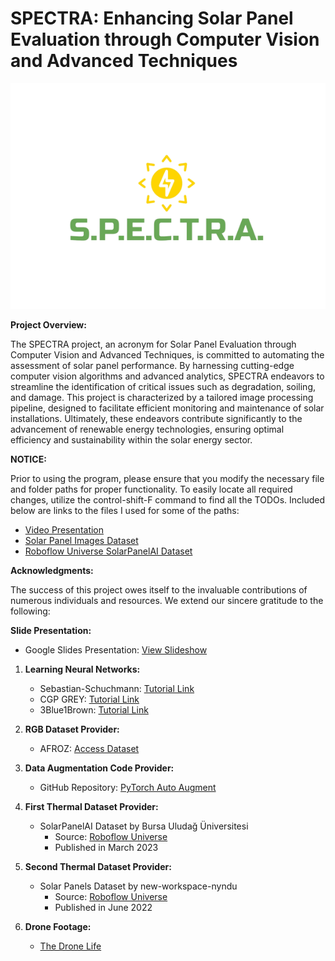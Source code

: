 # SPECTRA: Enhancing Solar Panel Evaluation through Computer Vision and Advanced Techniques

![SPECTRA Logo](server/static/SPECTRA_with_text.png)

**Project Overview:**

The SPECTRA project, an acronym for Solar Panel Evaluation through Computer Vision and Advanced Techniques, is committed to automating the assessment of solar panel performance. By harnessing cutting-edge computer vision algorithms and advanced analytics, SPECTRA endeavors to streamline the identification of critical issues such as degradation, soiling, and damage. This project is characterized by a tailored image processing pipeline, designed to facilitate efficient monitoring and maintenance of solar installations. Ultimately, these endeavors contribute significantly to the advancement of renewable energy technologies, ensuring optimal efficiency and sustainability within the solar energy sector.

**NOTICE:**

Prior to using the program, please ensure that you modify the necessary file and folder paths for proper functionality. To easily locate all required changes, utilize the control-shift-F command to find all the TODOs. Included below are links to the files I used for some of the paths:

- [Video Presentation](https://youtu.be/JDPBg_7HZ_s)
- [Solar Panel Images Dataset](https://www.kaggle.com/datasets/pythonafroz/solar-panel-images?resource=download)
- [Roboflow Universe SolarPanelAI Dataset](https://universe.roboflow.com/bursa-uluda-niversitesi/solarpanelai)

**Acknowledgments:**

The success of this project owes itself to the invaluable contributions of numerous individuals and resources. We extend our sincere gratitude to the following:

**Slide Presentation:**

- Google Slides Presentation: [View Slideshow](https://docs.google.com/presentation/d/1IXOd_GW-kwU6aTCM0LoaoZ81ocGVX3JAraltOzfqTIQ/edit?usp=sharing)

1. **Learning Neural Networks:**
   - Sebastian-Schuchmann: [Tutorial Link](https://youtu.be/k1GIEkzQ8qc)
   - CGP GREY: [Tutorial Link](https://www.youtube.com/watch?v=R9OHn5ZF4Uo&list=TLPQMDIwODIwMjMlLYRa6llhZw&index=1)
   - 3Blue1Brown: [Tutorial Link](https://www.youtube.com/watch?v=aircAruvnKk&list=PLZHQObOWTQDNU6R1_67000Dx_ZCJB-3pi)

2. **RGB Dataset Provider:**
   - AFROZ: [Access Dataset](https://www.kaggle.com/datasets/pythonafroz/solar-panel-images?resource=download)

3. **Data Augmentation Code Provider:**
   - GitHub Repository: [PyTorch Auto Augment](https://github.com/4uiiurz1/pytorch-auto-augment)

4. **First Thermal Dataset Provider:**
   - SolarPanelAI Dataset by Bursa Uludağ Üniversitesi
     - Source: [Roboflow Universe](https://universe.roboflow.com/bursa-uluda-niversitesi/solarpanelai)
     - Published in March 2023

5. **Second Thermal Dataset Provider:**
   - Solar Panels Dataset by new-workspace-nyndu
     - Source: [Roboflow Universe](https://universe.roboflow.com/new-workspace-nyndu/solar-panels-fqm6k)
     - Published in June 2022

6. **Drone Footage:**
   - [The Drone Life](https://www.youtube.com/watch?v=S7_TAve5aNw)
